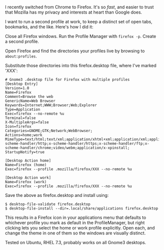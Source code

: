<!--
.. title: Running Multiple Firefox Profiles on Linux
.. slug: running-multiple-firefox-profiles
.. date: 2018-02-21 18:40:55-06:00
.. tags: geek,linux
.. link: 
.. description: 
.. type: text
-->

I recently switched from Chrome to Firefox. It's so *fast*, and easier
to trust that Mozilla has my privacy and interests at heart than Google
does.

I want to run a second profile at work, to keep a distinct set of open
tabs, bookmarks, and the like. Here's how I did it:

Close all Firefox windows. Run the Profile Manager with `firefox -p`.
Create a second profile.

Open Firefox and find the directories your profiles live by browsing to
`about:profiles`.

Substitute those directories into this firefox.desktop file, where I've
marked 'XXX':

```
# Gnome3 .desktop file for Firefox with multiple profiles
[Desktop Entry]
Version=1.0
Name=Firefox
Comment=Browse the web
GenericName=Web Browser
Keywords=Internet;WWW;Browser;Web;Explorer
Type=Application
Exec=firefox --no-remote %u
Terminal=false
X-MultipleArgs=false
Icon=firefox
Categories=GNOME;GTK;Network;WebBrowser;
Actions=home;work
MimeType=text/html;text/xml;application/xhtml+xml;application/xml;application/rss+xml;application/rdf+xml;image/gif;image/jpeg;image/png;x-scheme-handler/http;x-scheme-handler/https;x-scheme-handler/ftp;x-scheme-handler/chrome;video/webm;application/x-xpinstall;
StartupNotify=true

[Desktop Action home]
Name=Firefox (home)
Exec=firefox --profile .mozilla/firefox/XXX --no-remote %u

[Desktop Action work]
Name=Firefox (work)
Exec=firefox --profile .mozilla/firefox/XXX --no-remote %u
```

Save the above as firefox.desktop and install using:

``` shell_session
$ desktop-file-validate firefox.desktop
$ desktop-file-install --dir=.local/share/applications firefox.desktop
```

This results in a Firefox icon in your applications menu that defaults
to whichever profile you mark as default in the ProfileManager, but
right clicking lets you select the home or work profile explicitly. Open
each, and change the theme in one of them so the windows are visually
distinct.

Tested on Ubuntu, RHEL 7.3, probably works on all Gnome3 desktops.

